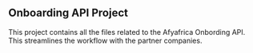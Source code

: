 ## Onboarding API Project
This project contains all the files related to the Afyafrica Onbording API. This streamlines the workflow with the partner companies.